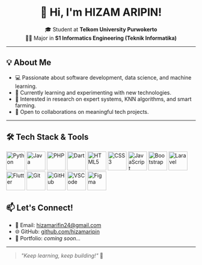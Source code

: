 <h1 align="center">👋 Hi, I'm HIZAM ARIPIN!</h1>

<p align="center">
  🎓 Student at <b>Telkom University Purwokerto</b><br>
  🧑‍💻 Major in <b>S1 Informatics Engineering (Teknik Informatika)</b>
</p>

---

## 💡 About Me

- 💻 Passionate about software development, data science, and machine learning.
- 🌱 Currently learning and experimenting with new technologies.
- 🧠 Interested in research on expert systems, KNN algorithms, and smart farming.
- 🚀 Open to collaborations on meaningful tech projects.

---

## 🛠️ Tech Stack & Tools

<p align="left">
  <!-- Languages -->
  <img src="https://cdn.jsdelivr.net/gh/devicons/devicon/icons/python/python-original.svg" width="50" alt="Python"/>
  <img src="https://cdn.jsdelivr.net/gh/devicons/devicon/icons/java/java-original.svg" width="50" alt="Java"/>
  <img src="https://cdn.jsdelivr.net/gh/devicons/devicon/icons/php/php-original.svg" width="50" alt="PHP"/>
  <img src="https://cdn.jsdelivr.net/gh/devicons/devicon/icons/dart/dart-original.svg" width="50" alt="Dart"/>

  <!-- Web -->
  <img src="https://cdn.jsdelivr.net/gh/devicons/devicon/icons/html5/html5-original.svg" width="50" alt="HTML5"/>
  <img src="https://cdn.jsdelivr.net/gh/devicons/devicon/icons/css3/css3-original.svg" width="50" alt="CSS3"/>
  <img src="https://cdn.jsdelivr.net/gh/devicons/devicon/icons/javascript/javascript-original.svg" width="50" alt="JavaScript"/>
  <img src="https://cdn.jsdelivr.net/gh/devicons/devicon/icons/bootstrap/bootstrap-original.svg" width="50" alt="Bootstrap"/>

  <!-- Frameworks -->
  <img src="https://cdn.jsdelivr.net/gh/devicons/devicon/icons/laravel/laravel-plain-wordmark.svg" width="50" alt="Laravel"/>
  <img src="https://cdn.jsdelivr.net/gh/devicons/devicon/icons/flutter/flutter-original.svg" width="50" alt="Flutter"/>

  <!-- Tools -->
  <img src="https://cdn.jsdelivr.net/gh/devicons/devicon/icons/git/git-original.svg" width="50" alt="Git"/>
  <img src="https://cdn.jsdelivr.net/gh/devicons/devicon/icons/github/github-original.svg" width="50" alt="GitHub"/>
  <img src="https://cdn.jsdelivr.net/gh/devicons/devicon/icons/vscode/vscode-original.svg" width="50" alt="VSCode"/>
  <img src="https://cdn.jsdelivr.net/gh/devicons/devicon/icons/figma/figma-original.svg" width="50" alt="Figma"/>
</p>

## 📫 Let's Connect!

- 📧 Email: [hizamarifin24@gmail.com](mailto:hizamarifin24@gmail.com)
- 🌐 GitHub: [github.com/hizamaripin](https://github.com/hizamaripin)
- 🧾 Portfolio: _coming soon..._

---

> *"Keep learning, keep building!"* 🚀
